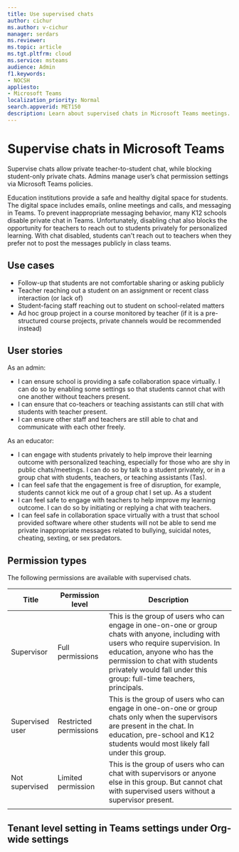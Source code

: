 ```yaml
---
title: Use supervised chats
author: cichur
ms.author: v-cichur
manager: serdars
ms.reviewer: 
ms.topic: article
ms.tgt.pltfrm: cloud
ms.service: msteams
audience: Admin
f1.keywords:
- NOCSH
appliesto: 
- Microsoft Teams
localization_priority: Normal
search.appverid: MET150
description: Learn about supervised chats in Microsoft Teams meetings. 
---
```


# Supervise chats in Microsoft Teams

Supervise chats allow private teacher-to-student chat, while blocking student-only private chats. Admins manage user’s chat permission settings via Microsoft Teams policies.

Education institutions provide a safe and healthy digital space for students. The digital space includes emails, online meetings and calls, and messaging in Teams.
To prevent inappropriate messaging behavior, many K12 schools disable private chat in Teams. Unfortunately, disabling chat also blocks the opportunity for teachers to reach out to students privately for personalized learning. With chat disabled, students can't reach out to teachers when they prefer not to post the messages publicly in class teams.

## Use cases

- Follow-up that students are not comfortable sharing or asking publicly
- Teacher reaching out a student on an assignment or recent class interaction (or lack of)
- Student-facing staff reaching out to student on school-related matters
- Ad hoc group project in a course monitored by teacher (if it is a pre-structured course projects, private channels would be recommended instead)

## User stories

As an admin:

- I can ensure school is providing a safe collaboration space virtually. I can do so by enabling some settings so that students cannot chat with one another without teachers present.
- I can ensure that co-teachers or teaching assistants can still chat with students with teacher present.
- I can ensure other staff and teachers are still able to chat and communicate with each other freely.

As an educator:

- I can engage with students privately to help improve their learning outcome with personalized teaching, especially for those who are shy in public chats/meetings. I can do so by talk to a student privately, or in a group chat with students, teachers, or teaching assistants (Tas).
- I can feel safe that the engagement is free of disruption, for example, students cannot kick me out of a group chat I set up.
As a student
- I can feel safe to engage with teachers to help improve my learning outcome. I can do so by initiating or replying a chat with teachers.
- I can feel safe in collaboration space virtually with a trust that school provided software where other students will not be able to send me private inappropriate messages related to bullying, suicidal notes, cheating, sexting, or sex predators.

## Permission types

The following permissions are available with supervised chats.

|Title |Permission level|Description|
|---|---|---|
|Supervisor |Full permissions| This is the group of users who can engage in one-on-one or group chats with anyone, including with users who require supervision. In education, anyone who has the permission to chat with students privately would fall under this group: full-time teachers, principals.|
|Supervised user| Restricted permissions| This is the group of users who can engage in one-on-one or group chats only when the supervisors are present in the chat. In education, pre-school and K12 students would most likely fall under this group.|
|Not supervised|Limited permission | This is the group of users who can chat with supervisors or anyone else in this group. But cannot chat with supervised users without a supervisor present.|
||||

## Tenant level setting in Teams settings under Org-wide settings
